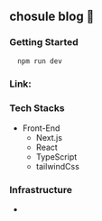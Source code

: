 
## chosule blog 📝

### Getting Started

```js
  npm run dev
```
### Link: 

### Tech Stacks
- Front-End
  - Next.js
  - React
  - TypeScript
  - tailwindCss

### Infrastructure
  -
    
